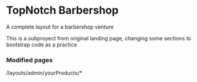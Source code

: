 # TopNotch Barbershop

A complete layout for a barbershop venture

This is a subproyect from original landing page, changing some sections to bootstrap code as a practice

### Modified pages
/layouts/admin/yourProducts/*